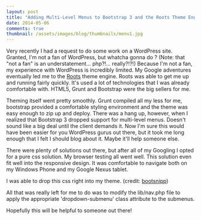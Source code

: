 ```yaml
---
layout: post
title: "Adding Multi-Level Menus to Bootstrap 3 and the Roots Theme Engine"
date: 2014-05-06
comments: true
thumbnail: /assets/images/blog/thumbnails/menu1.jpg
---
```

Very recently I had a request to do some work on a WordPress site. Granted, I'm not a fan of WordPress, but whatcha gonna do<!--more--> ? 
(Note: that "not a fan" is an understatement... php?!... really?!?!) Because I'm not a fan, my experience with WordPress is incredibly limited. 
My Google adventures eventually led me to the [Roots](http://roots.io) theme engine. Roots was able to get me up and running fairly quickly. It's 
used a lot of technologies that I was already comfortable with. HTML5, Grunt and Bootstrap were the big sellers for me.  

Theming itself went pretty smoothly. Grunt compiled all my less for me, bootstrap provided a comfortable styling environment and the theme was easy 
enough to zip up and deploy. There was a hang up, however, when I realized that Bootstrap 3 dropped support for multi-level menus. Doesn't sound like a 
big deal until the client demands it. Now I'm sure this would have been easier for you WordPress gurus out there, but it took me long enough that I felt 
I should blog about it. Maybe it'll help someone else.  

There were plenty of solutions out there, but after all of my Googling I opted for a pure css solution. My browser testing all went well. This solution 
even fit well into the responsive design. It was comfortable to navigate both on my Windows Phone and my Google Nexus tablet.  

I was able to drop this css right into my theme. (credit: [bootsnipp](http://bootsnipp.com/snippets/featured/multi-level-dropdown-menu-bs3"))  

<script src="https://gist.github.com/stesta/8ab822d72b03e130e60a.js"></script>

All that was really left for me to do was to modify the lib/nav.php file to apply the appropriate 'dropdown-submenu' class attribute to the submenus.  

<script src="https://gist.github.com/stesta/7cea5868830defe02c05.js"></script>

Hopefully this will be helpful to someone out there!  